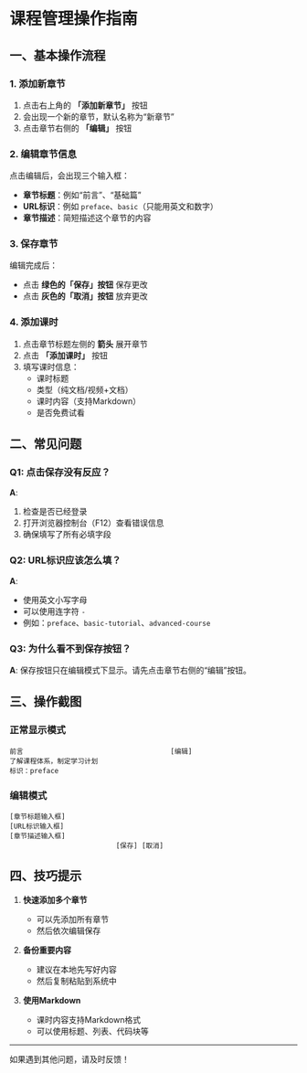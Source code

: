 # 课程管理操作指南

## 一、基本操作流程

### 1. 添加新章节
1. 点击右上角的 **「添加新章节」** 按钮
2. 会出现一个新的章节，默认名称为“新章节”
3. 点击章节右侧的 **「编辑」** 按钮

### 2. 编辑章节信息
点击编辑后，会出现三个输入框：
- **章节标题**：例如“前言”、“基础篇”
- **URL标识**：例如 `preface`、`basic`（只能用英文和数字）
- **章节描述**：简短描述这个章节的内容

### 3. 保存章节
编辑完成后：
- 点击 **绿色的「保存」按钮** 保存更改
- 点击 **灰色的「取消」按钮** 放弃更改

### 4. 添加课时
1. 点击章节标题左侧的 **箭头** 展开章节
2. 点击 **「添加课时」** 按钮
3. 填写课时信息：
   - 课时标题
   - 类型（纯文档/视频+文档）
   - 课时内容（支持Markdown）
   - 是否免费试看

## 二、常见问题

### Q1: 点击保存没有反应？
**A**: 
1. 检查是否已经登录
2. 打开浏览器控制台（F12）查看错误信息
3. 确保填写了所有必填字段

### Q2: URL标识应该怎么填？
**A**: 
- 使用英文小写字母
- 可以使用连字符 `-`
- 例如：`preface`、`basic-tutorial`、`advanced-course`

### Q3: 为什么看不到保存按钮？
**A**: 保存按钮只在编辑模式下显示。请先点击章节右侧的“编辑”按钮。

## 三、操作截图

### 正常显示模式
```
前言                                    [编辑]
了解课程体系，制定学习计划
标识：preface
```

### 编辑模式
```
[章节标题输入框]
[URL标识输入框]
[章节描述输入框]
                          [保存] [取消]
```

## 四、技巧提示

1. **快速添加多个章节**
   - 可以先添加所有章节
   - 然后依次编辑保存

2. **备份重要内容**
   - 建议在本地先写好内容
   - 然后复制粘贴到系统中

3. **使用Markdown**
   - 课时内容支持Markdown格式
   - 可以使用标题、列表、代码块等

---

如果遇到其他问题，请及时反馈！